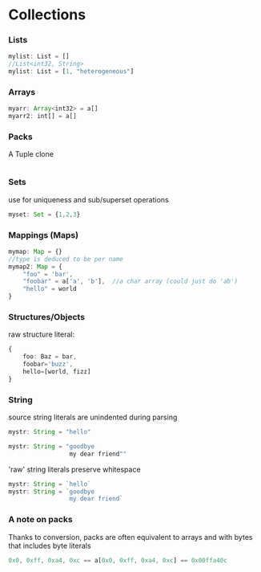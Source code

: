 
# Collections

### Lists

```TypeScript
mylist: List = []
//List<int32, String>
mylist: List = [1, "heterogeneous"]
```

### Arrays

```TypeScript
myarr: Array<int32> = a[]
myarr2: int[] = a[]
```

### Packs

A Tuple clone

```TypeScript
```

### Sets

use for uniqueness and sub/superset operations

```TypeScript
myset: Set = {1,2,3}
```

### Mappings (Maps)

```TypeScript
mymap: Map = {}
//type is deduced to be per name
mymap2: Map = {
    "foo" = 'bar',
    "foobar" = a['a', 'b'],  //a char array (could just do 'ab')
    "hello" = world
}
```

### Structures/Objects

raw structure literal:
```TypeScript
{
    foo: Baz = bar,
    foobar='buzz',
    hello=[world, fizz]
}
```

### String

source string literals are unindented during parsing

```TypeScript
mystr: String = "hello"

mystr: String = "goodbye
                 my dear friend""
```

'raw' string literals preserve whitespace

```TypeScript
mystr: String = `hello`
mystr: String = `goodbye
                 my dear friend`
```

### A note on packs

Thanks to conversion, packs are often equivalent to arrays
and with bytes that includes byte literals

```TypeScript
0x0, 0xff, 0xa4, 0xc == a[0x0, 0xff, 0xa4, 0xc] == 0x00ffa40c
```
